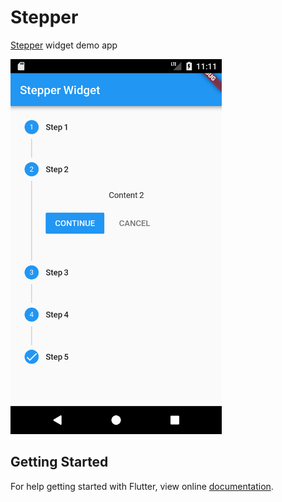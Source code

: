 # Stepper

[Stepper](https://docs.flutter.io/flutter/material/Stepper-class.html) widget demo app

<img src="screenshot/stepper_widget.png" height="600em" /> 

## Getting Started

For help getting started with Flutter, view online
[documentation](https://flutter.io/).
